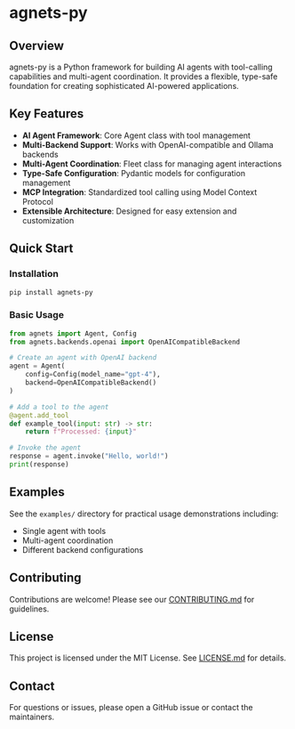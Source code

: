 # agnets-py

## Overview

agnets-py is a Python framework for building AI agents with tool-calling capabilities and multi-agent coordination. It provides a flexible, type-safe foundation for creating sophisticated AI-powered applications.

## Key Features

- **AI Agent Framework**: Core Agent class with tool management
- **Multi-Backend Support**: Works with OpenAI-compatible and Ollama backends
- **Multi-Agent Coordination**: Fleet class for managing agent interactions
- **Type-Safe Configuration**: Pydantic models for configuration management
- **MCP Integration**: Standardized tool calling using Model Context Protocol
- **Extensible Architecture**: Designed for easy extension and customization

## Quick Start

### Installation

```bash
pip install agnets-py
```

### Basic Usage

```python
from agnets import Agent, Config
from agnets.backends.openai import OpenAICompatibleBackend

# Create an agent with OpenAI backend
agent = Agent(
    config=Config(model_name="gpt-4"),
    backend=OpenAICompatibleBackend()
)

# Add a tool to the agent
@agent.add_tool
def example_tool(input: str) -> str:
    return f"Processed: {input}"

# Invoke the agent
response = agent.invoke("Hello, world!")
print(response)
```

## Examples

See the `examples/` directory for practical usage demonstrations including:
- Single agent with tools
- Multi-agent coordination
- Different backend configurations

## Contributing

Contributions are welcome! Please see our [CONTRIBUTING.md](CONTRIBUTING.md) for guidelines.

## License

This project is licensed under the MIT License. See [LICENSE.md](LICENSE.md) for details.

## Contact

For questions or issues, please open a GitHub issue or contact the maintainers.
